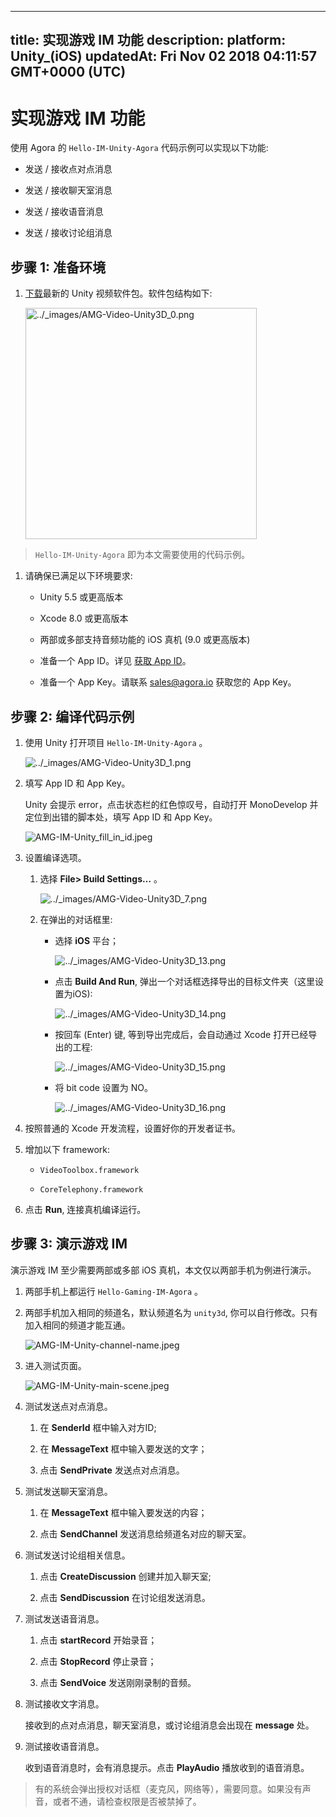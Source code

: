 
---
title: 实现游戏 IM 功能
description: 
platform: Unity_(iOS)
updatedAt: Fri Nov 02 2018 04:11:57 GMT+0000 (UTC)
---
# 实现游戏 IM 功能
使用 Agora 的 `Hello-IM-Unity-Agora` 代码示例可以实现以下功能:

-   发送 / 接收点对点消息

-   发送 / 接收聊天室消息

-   发送 / 接收语音消息

-   发送 / 接收讨论组消息


## 步骤 1: 准备环境

1.  [下载](https://docs.agora.io/cn/Agora%20Platform/downloads)最新的 Unity 视频软件包。软件包结构如下:

    <img alt="../_images/AMG-Video-Unity3D_0.png" src="https://web-cdn.agora.io/docs-files/cn/AMG-Video-Unity3D_0.png" style="width: 370.0px;"/>

> `Hello-IM-Unity-Agora` 即为本文需要使用的代码示例。

   1.  请确保已满足以下环境要求:

       -   Unity 5.5 或更高版本

       -   Xcode 8.0 或更高版本

       -   两部或多部支持音频功能的 iOS 真机 \(9.0 或更高版本\)

       -   准备一个 App ID。详见 [获取 App ID](../../cn/Agora%20Platform/token.md)。
  
       -   准备一个 App Key。请联系 [sales@agora.io](mailto:sales@agora.io) 获取您的 App Key。


## 步骤 2: 编译代码示例

1.  使用 Unity 打开项目 `Hello-IM-Unity-Agora` 。

    <img alt="../_images/AMG-Video-Unity3D_1.png" src="https://web-cdn.agora.io/docs-files/cn/AMG-Video-Unity3D_1.png" />

2.  填写 App ID 和 App Key。

    Unity 会提示 error，点击状态栏的红色惊叹号，自动打开 MonoDevelop 并定位到出错的脚本处，填写 App ID 和 App Key。

	![AMG-IM-Unity_fill_in_id.jpeg](https://agora-web-cdn.oss-cn-beijing.aliyuncs.com/docs-files/1537412831125)


3.  设置编译选项。

    1.  选择 **File\> Build Settings…** 。

        <img alt="../_images/AMG-Video-Unity3D_7.png" src="https://web-cdn.agora.io/docs-files/cn/AMG-Video-Unity3D_7.png" />

    2.  在弹出的对话框里:

        -   选择 **iOS** 平台；

            <img alt="../_images/AMG-Video-Unity3D_13.png" src="https://web-cdn.agora.io/docs-files/cn/AMG-Video-Unity3D_13.png" />

        -   点击 **Build And Run**, 弹出一个对话框选择导出的目标文件夹（这里设置为iOS\):

            <img alt="../_images/AMG-Video-Unity3D_14.png" src="https://web-cdn.agora.io/docs-files/cn/AMG-Video-Unity3D_14.png" />

        -   按回车 \(Enter\) 键, 等到导出完成后，会自动通过 Xcode 打开已经导出的工程:

            <img alt="../_images/AMG-Video-Unity3D_15.png" src="https://web-cdn.agora.io/docs-files/cn/AMG-Video-Unity3D_15.png" />
						
        -   将 bit code 设置为 NO。

            <img alt="../_images/AMG-Video-Unity3D_16.png" src="https://web-cdn.agora.io/docs-files/cn/AMG-Video-Unity3D_16.png" />

4.  按照普通的 Xcode 开发流程，设置好你的开发者证书。

5.  增加以下 framework:

    -   `VideoToolbox.framework`

    -   `CoreTelephony.framework`

6.  点击 **Run**, 连接真机编译运行。

## 步骤 3: 演示游戏 IM

演示游戏 IM 至少需要两部或多部 iOS 真机，本文仅以两部手机为例进行演示。

1.  两部手机上都运行 `Hello-Gaming-IM-Agora` 。

2.  两部手机加入相同的频道名，默认频道名为 `unity3d`, 你可以自行修改。只有加入相同的频道才能互通。

	![AMG-IM-Unity-channel-name.jpeg](https://agora-web-cdn.oss-cn-beijing.aliyuncs.com/docs-files/1537412293901)


3.  进入测试页面。

	![AMG-IM-Unity-main-scene.jpeg](https://agora-web-cdn.oss-cn-beijing.aliyuncs.com/docs-files/1537412328593)


   1.  测试发送点对点消息。

       1.  在 **SenderId** 框中输入对方ID;

       2.  在 **MessageText** 框中输入要发送的文字；

       3.  点击 **SendPrivate** 发送点对点消息。

   2.  测试发送聊天室消息。

       1.  在 **MessageText** 框中输入要发送的内容；

       2.  点击 **SendChannel** 发送消息给频道名对应的聊天室。

   3.  测试发送讨论组相关信息。

       1.  点击 **CreateDiscussion** 创建并加入聊天室;

       2.  点击 **SendDiscussion** 在讨论组发送消息。
   
   4.  测试发送语音消息。

       1.  点击 **startRecord** 开始录音；

       2.  点击 **StopRecord** 停止录音；

       3.  点击 **SendVoice** 发送刚刚录制的音频。

   5.  测试接收文字消息。

       接收到的点对点消息，聊天室消息，或讨论组消息会出现在 **message** 处。

   6.  测试接收语音消息。

       收到语音消息时，会有消息提示。点击 **PlayAudio** 播放收到的语音消息。

> 有的系统会弹出授权对话框（麦克风，网络等），需要同意。如果没有声音，或者不通，请检查权限是否被禁掉了。


